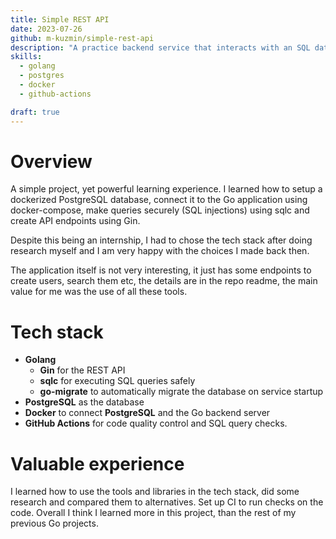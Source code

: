 ```yaml
---
title: Simple REST API
date: 2023-07-26
github: m-kuzmin/simple-rest-api
description: "A practice backend service that interacts with an SQL database in Go."
skills:
  - golang
  - postgres
  - docker
  - github-actions

draft: true
---
```


# Overview

A simple project, yet powerful learning experience. I learned how to setup a dockerized PostgreSQL database, connect it
to the Go application using docker-compose, make queries securely (SQL injections) using sqlc and create API endpoints
using Gin.

Despite this being an internship, I had to chose the tech stack after doing research myself and I am very happy with the
choices I made back then.

The application itself is not very interesting, it just has some endpoints to create users, search them etc, the details
are in the repo readme, the main value for me was the use of all these tools.

# Tech stack

- **Golang**
  - **Gin** for the REST API
  - **sqlc** for executing SQL queries safely
  - **go-migrate** to automatically migrate the database on service startup
- **PostgreSQL** as the database
- **Docker** to connect **PostgreSQL** and the Go backend server
- **GitHub Actions** for code quality control and SQL query checks.

# Valuable experience

I learned how to use the tools and libraries in the tech stack, did some research and compared them to alternatives. Set
up CI to run checks on the code. Overall I think I learned more in this project, than the rest of my previous Go 
projects.